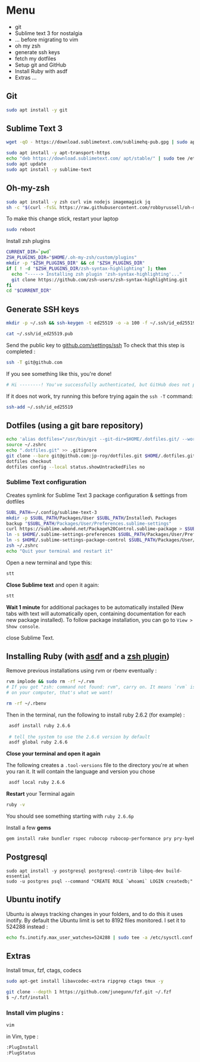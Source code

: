 # Menu
- git
- Sublime text 3 for nostalgia
- ... before migrating to vim
- oh my zsh
- generate ssh keys
- fetch my dotfiles
- Setup git and GitHub
- Install Ruby with asdf
- Extras ...


## Git

```bash
sudo apt install -y git
```

## Sublime Text 3

```bash
wget -qO - https://download.sublimetext.com/sublimehq-pub.gpg | sudo apt-key add -
```

```bash
sudo apt install -y apt-transport-https
echo "deb https://download.sublimetext.com/ apt/stable/" | sudo tee /etc/apt/sources.list.d/sublime-text.list
sudo apt update
sudo apt install -y sublime-text
```

## Oh-my-zsh

```bash
sudo apt install -y zsh curl vim nodejs imagemagick jq
sh -c "$(curl -fsSL https://raw.githubusercontent.com/robbyrussell/oh-my-zsh/master/tools/install.sh)"
```

To make this change stick, restart your laptop

```bash
sudo reboot
```

Install zsh plugins
```bash
CURRENT_DIR=`pwd`
ZSH_PLUGINS_DIR="$HOME/.oh-my-zsh/custom/plugins"
mkdir -p "$ZSH_PLUGINS_DIR" && cd "$ZSH_PLUGINS_DIR"
if [ ! -d "$ZSH_PLUGINS_DIR/zsh-syntax-highlighting" ]; then
  echo "-----> Installing zsh plugin 'zsh-syntax-highlighting'..."
  git clone https://github.com/zsh-users/zsh-syntax-highlighting.git
fi
cd "$CURRENT_DIR"
```

## Generate SSH keys

```bash
mkdir -p ~/.ssh && ssh-keygen -t ed25519 -o -a 100 -f ~/.ssh/id_ed25519 -C "jproy@grazr.me"
```

```bash
cat ~/.ssh/id_ed25519.pub
```

Send the public key to [github.com/settings/ssh](https://github.com/settings/ssh)
To check that this step is completed :

```bash
ssh -T git@github.com
```

If you see something like this, you're done!

```bash
# Hi --------! You've successfully authenticated, but GitHub does not provide shell access
```

If it does not work, try running this before trying again the `ssh -T` command:

```bash
ssh-add ~/.ssh/id_ed25519
```

## Dotfiles (using a git bare repository)

```bash
echo 'alias dotfiles="/usr/bin/git --git-dir=$HOME/.dotfiles.git/ --work-tree=$HOME"' >> $HOME/.zshrc
source ~/.zshrc
echo ".dotfiles.git" >> .gitignore
git clone --bare git@github.com:jp-roy/dotfiles.git $HOME/.dotfiles.git
dotfiles checkout
dotfiles config --local status.showUntrackedFiles no
```

### Sublime Text configuration

Creates symlink for Sublime Text 3 package configuration & settings from dotfiles
```bash
SUBL_PATH=~/.config/sublime-text-3
mkdir -p $SUBL_PATH/Packages/User $SUBL_PATH/Installed\ Packages
backup "$SUBL_PATH/Packages/User/Preferences.sublime-settings"
curl https://sublime.wbond.net/Package%20Control.sublime-package > $SUBL_PATH/Installed\ Packages/Package\ Control.sublime-package
ln -s $HOME/.sublime-settings-preferences $SUBL_PATH/Packages/User/Preferences.sublime-settings
ln -s $HOME/.sublime-settings-package-control $SUBL_PATH/Packages/User/Package\ Control.sublime-settings
zsh ~/.zshrc
echo "Quit your terminal and restart it"
```

Open a new terminal and type this:

```bash
stt
```

**Close Sublime text** and open it again:

```bash
stt
```

**Wait 1 minute** for additional packages to be automatically installed (New tabs with text will automatically open, containing documentation for each new package installed). To follow package installation, you can go to `View > Show console`.

close Sublime Text.

## Installing Ruby (with [asdf](https://asdf-vm.com/#/core-manage-asdf-vm) and a [zsh plugin](https://github.com/ohmyzsh/ohmyzsh/tree/master/plugins/asdf))

Remove previous installations using rvm or rbenv eventually :

```bash
rvm implode && sudo rm -rf ~/.rvm
# If you got "zsh: command not found: rvm", carry on. It means `rvm` is not
# on your computer, that's what we want!

rm -rf ~/.rbenv
```

Then in the terminal, run the following to install ruby 2.6.2 (for example) :

```bash
 asdf install ruby 2.6.6
 
 # tell the system to use the 2.6.6 version by default
 asdf global ruby 2.6.6
```

**Close your terminal and open it again**

The following creates a `.tool-versions` file to the directory you're at when you ran it. It will contain the language and version you chose

```bash
 asdf local ruby 2.6.6
```

**Restart** your Terminal again

```bash
ruby -v
```

You should see something starting with `ruby 2.6.6p`

Install a few **gems**

```bash
gem install rake bundler rspec rubocop rubocop-performance pry pry-byebug hub colored octokit rb-readline
```

## Postgresql

```
sudo apt install -y postgresql postgresql-contrib libpq-dev build-essential
sudo -u postgres psql --command "CREATE ROLE `whoami` LOGIN createdb;"
```


## Ubuntu inotify

Ubuntu is always tracking changes in your folders, and to do this it uses inotify.
By default the Ubuntu limit is set to 8192 files monitored.
I set it to 524288 instead :

```bash
echo fs.inotify.max_user_watches=524288 | sudo tee -a /etc/sysctl.conf && sudo sysctl -p
```

## Extras

Install tmux, fzf, ctags, codecs

```bash
sudo apt-get install libavcodec-extra ripgrep ctags tmux -y

git clone --depth 1 https://github.com/junegunn/fzf.git ~/.fzf
$ ~/.fzf/install
```

### Install vim plugins :

```bash
vim
```

in Vim, type :

```bash
:PlugInstall
:PlugStatus
```
